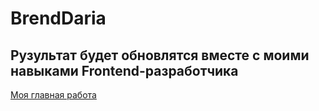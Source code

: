 # BrendDaria

## Рузультат будет обновлятся вместе с моими навыками Frontend-разработчика

[Моя главная работа](https://denkut.github.io/BrendDaria/)
